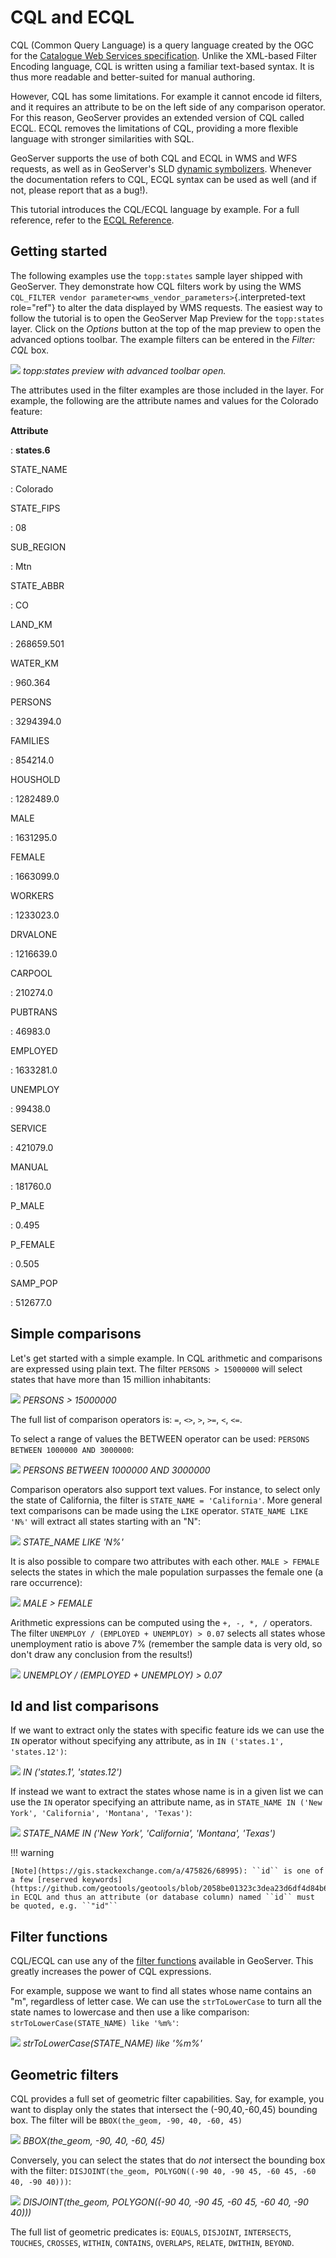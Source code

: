 # CQL and ECQL

CQL (Common Query Language) is a query language created by the OGC for the [Catalogue Web Services specification](http://www.opengeospatial.org/standards/cat). Unlike the XML-based Filter Encoding language, CQL is written using a familiar text-based syntax. It is thus more readable and better-suited for manual authoring.

However, CQL has some limitations. For example it cannot encode id filters, and it requires an attribute to be on the left side of any comparison operator. For this reason, GeoServer provides an extended version of CQL called ECQL. ECQL removes the limitations of CQL, providing a more flexible language with stronger similarities with SQL.

GeoServer supports the use of both CQL and ECQL in WMS and WFS requests, as well as in GeoServer's SLD [dynamic symbolizers](../../styling/sld/extensions/pointsymbols.md). Whenever the documentation refers to CQL, ECQL syntax can be used as well (and if not, please report that as a bug!).

This tutorial introduces the CQL/ECQL language by example. For a full reference, refer to the [ECQL Reference](../../filter/ecql_reference.md).

## Getting started

The following examples use the `topp:states` sample layer shipped with GeoServer. They demonstrate how CQL filters work by using the WMS `CQL_FILTER vendor parameter<wms_vendor_parameters>`{.interpreted-text role="ref"} to alter the data displayed by WMS requests. The easiest way to follow the tutorial is to open the GeoServer Map Preview for the `topp:states` layer. Click on the *Options* button at the top of the map preview to open the advanced options toolbar. The example filters can be entered in the *Filter: CQL* box.

![](gettingStarted.png)
*topp:states preview with advanced toolbar open.*

The attributes used in the filter examples are those included in the layer. For example, the following are the attribute names and values for the Colorado feature:

**Attribute**

:   **states.6**

STATE_NAME

:   Colorado

STATE_FIPS

:   08

SUB_REGION

:   Mtn

STATE_ABBR

:   CO

LAND_KM

:   268659.501

WATER_KM

:   960.364

PERSONS

:   3294394.0

FAMILIES

:   854214.0

HOUSHOLD

:   1282489.0

MALE

:   1631295.0

FEMALE

:   1663099.0

WORKERS

:   1233023.0

DRVALONE

:   1216639.0

CARPOOL

:   210274.0

PUBTRANS

:   46983.0

EMPLOYED

:   1633281.0

UNEMPLOY

:   99438.0

SERVICE

:   421079.0

MANUAL

:   181760.0

P_MALE

:   0.495

P_FEMALE

:   0.505

SAMP_POP

:   512677.0

## Simple comparisons

Let's get started with a simple example. In CQL arithmetic and comparisons are expressed using plain text. The filter `PERSONS > 15000000` will select states that have more than 15 million inhabitants:

![](more15M.png)
*PERSONS > 15000000*

The full list of comparison operators is: `=`, `<>`, `>`, `>=`, `<`, `<=`.

To select a range of values the BETWEEN operator can be used: `PERSONS BETWEEN 1000000 AND 3000000`:

![](between.png)
*PERSONS BETWEEN 1000000 AND 3000000*

Comparison operators also support text values. For instance, to select only the state of California, the filter is `STATE_NAME = 'California'`. More general text comparisons can be made using the `LIKE` operator. `STATE_NAME LIKE 'N%'` will extract all states starting with an "N":

![](startn.png)
*STATE_NAME LIKE 'N%'*

It is also possible to compare two attributes with each other. `MALE > FEMALE` selects the states in which the male population surpasses the female one (a rare occurrence):

![](malefemale.png)
*MALE > FEMALE*

Arithmetic expressions can be computed using the `+, -, *, /` operators. The filter `UNEMPLOY / (EMPLOYED + UNEMPLOY) > 0.07` selects all states whose unemployment ratio is above 7% (remember the sample data is very old, so don't draw any conclusion from the results!)

![](employ.png)
*UNEMPLOY / (EMPLOYED + UNEMPLOY) > 0.07*

## Id and list comparisons

If we want to extract only the states with specific feature ids we can use the `IN` operator without specifying any attribute, as in `IN ('states.1', 'states.12')`:

![](idfilter.png)
*IN ('states.1', 'states.12')*

If instead we want to extract the states whose name is in a given list we can use the `IN` operator specifying an attribute name, as in `STATE_NAME IN ('New York', 'California', 'Montana', 'Texas')`:

![](statenames.png)
*STATE_NAME IN ('New York', 'California', 'Montana', 'Texas')*

!!! warning

    [Note](https://gis.stackexchange.com/a/475826/68995): ``id`` is one of a few [reserved keywords](https://github.com/geotools/geotools/blob/2058be01323c3dea23d6df4d84b623be7f0b4102/modules/library/cql/src/main/jjtree/ECQLGrammar.jjt#L180) in ECQL and thus an attribute (or database column) named ``id`` must be quoted, e.g. ``"id"``

## Filter functions

CQL/ECQL can use any of the [filter functions](../../filter/function_reference.md) available in GeoServer. This greatly increases the power of CQL expressions.

For example, suppose we want to find all states whose name contains an "m", regardless of letter case. We can use the `strToLowerCase` to turn all the state names to lowercase and then use a like comparison: `strToLowerCase(STATE_NAME) like '%m%'`:

![](mstates.png)
*strToLowerCase(STATE_NAME) like '%m%'*

## Geometric filters

CQL provides a full set of geometric filter capabilities. Say, for example, you want to display only the states that intersect the (-90,40,-60,45) bounding box. The filter will be `BBOX(the_geom, -90, 40, -60, 45)`

![](bbox.png)
*BBOX(the_geom, -90, 40, -60, 45)*

Conversely, you can select the states that do *not* intersect the bounding box with the filter: `DISJOINT(the_geom, POLYGON((-90 40, -90 45, -60 45, -60 40, -90 40)))`:

![](disjoint.png)
*DISJOINT(the_geom, POLYGON((-90 40, -90 45, -60 45, -60 40, -90 40)))*

The full list of geometric predicates is: `EQUALS`, `DISJOINT`, `INTERSECTS`, `TOUCHES`, `CROSSES`, `WITHIN`, `CONTAINS`, `OVERLAPS`, `RELATE`, `DWITHIN`, `BEYOND`.
